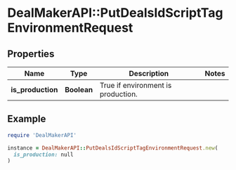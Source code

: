 # DealMakerAPI::PutDealsIdScriptTagEnvironmentRequest

## Properties

| Name | Type | Description | Notes |
| ---- | ---- | ----------- | ----- |
| **is_production** | **Boolean** | True if environment is production. |  |

## Example

```ruby
require 'DealMakerAPI'

instance = DealMakerAPI::PutDealsIdScriptTagEnvironmentRequest.new(
  is_production: null
)
```

